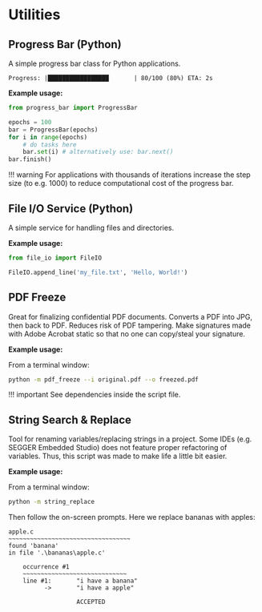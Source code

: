 # Utilities

## Progress Bar (Python)

A simple progress bar class for Python applications.

    Progress: |█████████████████       | 80/100 (80%) ETA: 2s

**Example usage:**

```python
from progress_bar import ProgressBar

epochs = 100
bar = ProgressBar(epochs)
for i in range(epochs)
    # do tasks here
    bar.set(i) # alternatively use: bar.next()
bar.finish()
```

!!! warning
    For applications with thousands of iterations 
    increase the step size (to e.g. 1000)
    to reduce computational cost of the progress bar. 

## File I/O Service (Python)

A simple service for handling files and directories. 

**Example usage:**

```python
from file_io import FileIO

FileIO.append_line('my_file.txt', 'Hello, World!')
```

## PDF Freeze

Great for finalizing confidential PDF documents. 
Converts a PDF into JPG, then back to PDF. 
Reduces risk of PDF tampering.
Make signatures made with Adobe Acrobat static
so that no one can copy/steal your signature. 

**Example usage:**

From a terminal window:

```bash
python -m pdf_freeze --i original.pdf --o freezed.pdf
```

!!! important
    See dependencies inside the script file. 

## String Search & Replace

Tool for renaming variables/replacing strings in a project. 
Some IDEs (e.g. SEGGER Embedded Studio) does not feature
proper refactoring of variables. 
Thus, this script was made to make life a little bit easier. 

**Example usage:**

From a terminal window:

```bash
python -m string_replace
```

Then follow the on-screen prompts. 
Here we replace bananas with apples:

    apple.c
    ~~~~~~~~~~~~~~~~~~~~~~~~~~~~~~~~~~
    found 'banana'
    in file '.\bananas\apple.c'

        occurrence #1
        ~~~~~~~~~~~~~~~~~~~~~~~~~~~~~
        line #1:       "i have a banana"
              ->       "i have a apple"

                       ACCEPTED
